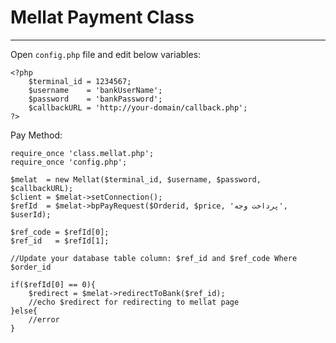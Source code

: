# Mellat Payment Class
-----
Open `config.php` file and edit below variables:

	<?php
		$terminal_id = 1234567;
		$username    = 'bankUserName';
		$password    = 'bankPassword';
		$callbackURL = 'http://your-domain/callback.php';
  	?>

Pay Method:

	require_once 'class.mellat.php';
    require_once 'config.php';

	$melat  = new Mellat($terminal_id, $username, $password, $callbackURL);
    $client = $melat->setConnection();
    $refId  = $melat->bpPayRequest($Orderid, $price, 'پرداخت وجه', $userId);

    $ref_code = $refId[0];
    $ref_id   = $refId[1];

    //Update your database table column: $ref_id and $ref_code Where $order_id
    
    if($refId[0] == 0){
    	$redirect = $melat->redirectToBank($ref_id);
        //echo $redirect for redirecting to mellat page
    }else{
    	//error
    }

